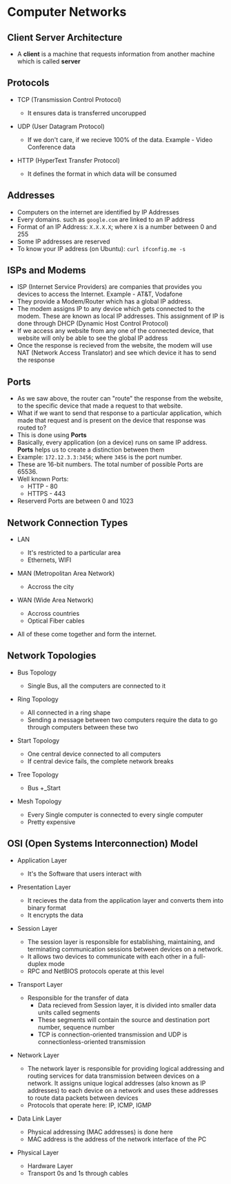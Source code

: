# Computer Networks

## Client Server Architecture

- A **client** is a machine that requests information from another machine which is called **server**

## Protocols

- TCP (Transmission Control Protocol)
  - It ensures data is transferred uncorupped

- UDP (User Datagram Protocol)
  - If we don't care, if we recieve 100% of the data. Example - Video Conference data

- HTTP (HyperText Transfer Protocol)
  - It defines the format in which data will be consumed

## Addresses

- Computers on the internet are identified by IP Addresses
- Every domains. such as `google.com` are linked to an IP address
- Format of an IP Address: `X.X.X.X`; where `X` is a number between 0 and 255
- Some IP addresses are reserved
- To know your IP address (on Ubuntu): `curl ifconfig.me -s`

## ISPs and Modems

- ISP (Internet Service Providers) are companies that provides you devices to access the Internet. Example - AT&T, Vodafone
- They provide a Modem/Router which has a global IP address.
- The modem assigns IP to any device which gets connected to the modem. These are known as local IP addresses. This assignment of IP is done through DHCP (Dynamic Host Control Protocol)
- If we access any website from any one of the connected device, that website will only be able to see the global IP address
- Once the response is recieved from the website, the modem will use NAT (Network Access Translator) and see which device it has to send the response

## Ports

- As we saw above, the router can "route" the response from the website, to the specific device that made a request to that website.
- What if we want to send that response to a particular application, which made that request and is present on the device that response was routed to?
- This is done using **Ports**
- Basically, every application (on a device) runs on same IP address. **Ports** helps us to create a distinction between them
- Example: `172.12.3.3:3456`; where `3456` is the port number.
- These are 16-bit numbers. The total number of possible Ports are 65536.
- Well known Ports:
  - HTTP - 80
  - HTTPS - 443
- Reserverd Ports are between 0 and 1023

## Network Connection Types

- LAN 
  - It's restricted to a particular area
  - Ethernets, WIFI

- MAN (Metropolitan Area Network)
  - Accross the city

- WAN (Wide Area Network)
  - Accross countries
  - Optical Fiber cables

- All of these come together and form the internet.

## Network Topologies

- Bus Topology
  - Single Bus, all the computers are connected to it

- Ring Topology
  - All connected in a ring shape
  - Sending a message between two computers require the data to go through computers between these two

- Start Topology
  - One central device connected to all computers
  - If central device fails, the complete network breaks

- Tree Topology
  - Bus +_Start

- Mesh Topology
  - Every Single computer is connected to every single computer
  - Pretty expensive


## OSI (Open Systems Interconnection) Model

- Application Layer
  - It's the Software that users interact with

- Presentation Layer
  - It recieves the data from the application layer and converts them into binary format
  - It encrypts the data
  
- Session Layer
  - The session layer is responsible for establishing, maintaining, and terminating communication sessions between devices on a network.
  - It allows two devices to communicate with each other in a full-duplex mode
  - RPC and NetBIOS protocols operate at this level

- Transport Layer
  - Responsible for the transfer of data
    - Data recieved from Session layer, it is divided into smaller data units called segments
    - These segments will contain the source and destination port number, sequence number
    - TCP is connection-oriented transmission and UDP is connectionless-oriented transmission 

- Network Layer
  - The network layer is responsible for providing logical addressing and routing services for data transmission between devices on a network. It assigns unique logical addresses (also known as IP addresses) to each device on a network and uses these addresses to route data packets between devices
  - Protocols that operate here: IP, ICMP, IGMP


- Data Link Layer
  - Physical addressing (MAC addresses) is done here
  - MAC address is the address of the network interface of the PC

- Physical Layer
  - Hardware Layer
  - Transport 0s and 1s through cables